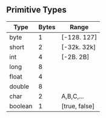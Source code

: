 ## Primitive Types
| Type    | Bytes | Range         |
|---------|-------|---------------|
| byte    | 1     | [-128. 127]   |
| short   | 2     | [-32k. 32k]   |
| int     | 4     | [-2B. 2B]     |
| long    | 8     |               |
| float   | 4     |               |
| double  | 8     |               |
| char    | 2     | A,B,C,...     |
| boolean | 1     | [true, false] |
